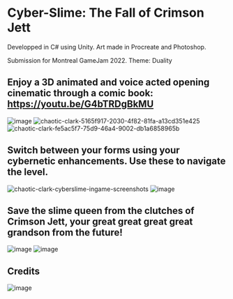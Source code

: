 # Cyber-Slime: The Fall of Crimson Jett
Developped in C# using Unity. Art made in Procreate and Photoshop. 

Submission for Montreal GameJam 2022. Theme: Duality
## Enjoy a 3D animated and voice acted opening cinematic through a comic book: https://youtu.be/G4bTRDgBkMU
![image](https://user-images.githubusercontent.com/53094076/236642528-dec605a9-b113-471f-8a36-50df2060c00a.png)
![chaotic-clark-5165f917-2030-4f82-81fa-a13cd351e425](https://user-images.githubusercontent.com/53094076/236642294-0d682c9f-6340-4bd8-90dd-e631df2d3c58.jpg)
![chaotic-clark-fe5ac5f7-75d9-46a4-9002-db1a6858965b](https://user-images.githubusercontent.com/53094076/236642297-44bc07f3-c580-4a8b-9f5b-b1a61ede1513.jpg)
## Switch between your forms using your cybernetic enhancements. Use these to navigate the level.
![chaotic-clark-cyberslime-ingame-screenshots](https://user-images.githubusercontent.com/53094076/236642311-a6411abc-07fa-4514-9652-4397cf4e1ec9.jpg)
![image](https://user-images.githubusercontent.com/53094076/236642598-0947bc4d-a16a-455b-92f2-d5fdfd56465c.png)

## Save the slime queen from the clutches of Crimson Jett, your great great great great grandson from the future!
![image](https://user-images.githubusercontent.com/53094076/236642467-533444f6-9026-4d09-a7a1-02e248aa8a1c.png)
![image](https://user-images.githubusercontent.com/53094076/236642620-4e9c3ca1-1b39-4ec7-88d6-11e7b45b0309.png)

## Credits
![image](https://user-images.githubusercontent.com/53094076/236642483-dbfc9275-01bc-4d6c-9a67-88810d7d9b24.png)



